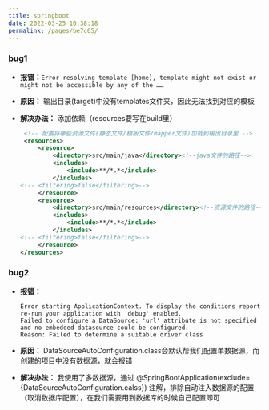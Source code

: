 ```yaml
---
title: springboot
date: 2022-03-25 16:38:18
permalink: /pages/be7c65/
---
```



### bug1

- **报错：**`Error resolving template [home], template might not exist or might not be accessible by any of the ……`

- **原因：** 输出目录(target)中没有templates文件夹，因此无法找到对应的模板

- **解决办法：** 添加依赖（resources要写在build里）

  ```xml
   <!-- 配置将哪些资源文件(静态文件/模板文件/mapper文件)加载到输出目录里 -->
   <resources>
       <resource>
           <directory>src/main/java</directory><!--java文件的路径-->
           <includes>
               <include>**/*.*</include>
           </includes>
  <!-- <filtering>false</filtering>-->
       </resource>
       <resource>
           <directory>src/main/resources</directory><!--资源文件的路径-->
           <includes>
               <include>**/*.*</include>
           </includes>
  <!-- <filtering>false</filtering>-->
       </resource>
  </resources>
  ```

  

### bug2



- **报错：** 

  ```
  Error starting ApplicationContext. To display the conditions report re-run your application with 'debug' enabled.
  Failed to configure a DataSource: 'url' attribute is not specified and no embedded datasource could be configured.
  Reason: Failed to determine a suitable driver class
  ```

  

- **原因：** DataSourceAutoConfiguration.class会默认帮我们配置单数据源，而创建的项目中没有数据源，就会报错

- **解决办法：** 我使用了多数据源，通过 @SpringBootApplication(exclude={DataSourceAutoConfiguration.calss}) 注解，排除自动注入数据源的配置（取消数据库配置），在我们需要用到数据库的时候自己配置即可	

  

